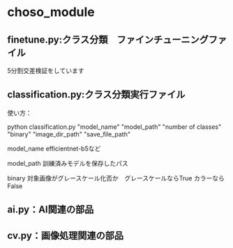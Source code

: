 # choso_module

## finetune.py:クラス分類　ファインチューニングファイル

5分割交差検証をしています


## classification.py:クラス分類実行ファイル

使い方：

python classification.py "model_name" "model_path" "number of classes" "binary" "image_dir_path" "save_file_path"

model_name efficientnet-b5など

model_path 訓練済みモデルを保存したパス

binary 対象画像がグレースケール化否か　グレースケールならTrue カラーならFalse


## ai.py：AI関連の部品
## cv.py：画像処理関連の部品
